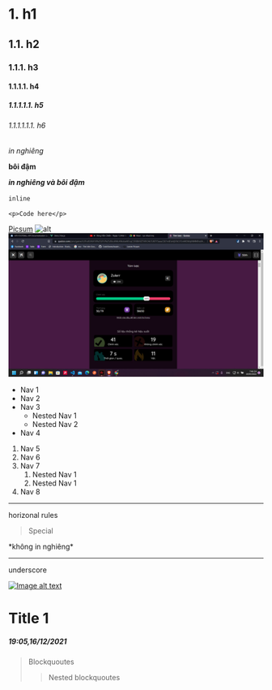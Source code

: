 # 1. h1
## 1.1. h2
### 1.1.1. h3
#### 1.1.1.1. h4
##### 1.1.1.1.1. h5
###### 1.1.1.1.1.1. h6

*in nghiêng*

**bôi đậm**

***in nghiêng và bôi đậm***

`inline`

```
<p>Code here</p>
```
[Picsum](https://picsum.photos/300/300)
![alt](https://picsum.photos/300/300)
![alt](/assets/79d95af6e4b624e87da7%20(1).jpg)

* Nav 1
* Nav 2
* Nav 3
  * Nested Nav 1
  * Nested Nav 2
* Nav 4

1. Nav 5
2. Nav 6
3. Nav 7
    1. Nested Nav 1
    2. Nested Nav 1
4. Nav 8

***
horizonal rules

> Special

\*không in nghiêng*

___
underscore

[![Image alt text](https://i.ytimg.com/vi/j7sHW_z8aVo/hqdefault.jpg?sqp=-oaymwEcCNACELwBSFXyq4qpAw4IARUAAIhCGAFwAcABBg==&rs=AOn4CLCqVEF7q0mvoCfI3dYZA5PCuL_J_g)](https://www.youtube.com/watch?v=j7sHW_z8aVo)


# Title 1

#####  19:05,16/12/2021


> Blockquoutes
>> Nested blockquoutes
